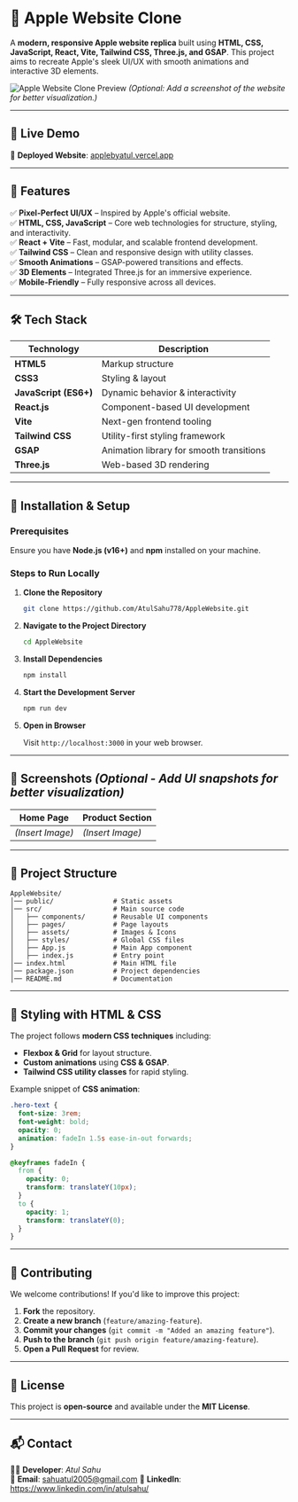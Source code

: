 

# 🍏 Apple Website Clone  

A **modern, responsive Apple website replica** built using **HTML, CSS, JavaScript, React, Vite, Tailwind CSS, Three.js, and GSAP**. This project aims to recreate Apple's sleek UI/UX with smooth animations and interactive 3D elements.  

![Apple Website Clone Preview](https://your-image-url.com) *(Optional: Add a screenshot of the website for better visualization.)*  

---

## 🚀 Live Demo  

🔗 **Deployed Website**: [applebyatul.vercel.app](https://applebyatul.vercel.app)  

---

## 📌 Features  

✅ **Pixel-Perfect UI/UX** – Inspired by Apple's official website.  
✅ **HTML, CSS, JavaScript** – Core web technologies for structure, styling, and interactivity.  
✅ **React + Vite** – Fast, modular, and scalable frontend development.  
✅ **Tailwind CSS** – Clean and responsive design with utility classes.  
✅ **Smooth Animations** – GSAP-powered transitions and effects.  
✅ **3D Elements** – Integrated Three.js for an immersive experience.  
✅ **Mobile-Friendly** – Fully responsive across all devices.  

---

## 🛠️ Tech Stack  

| Technology   | Description |
|-------------|------------|
| **HTML5** | Markup structure |
| **CSS3** | Styling & layout |
| **JavaScript (ES6+)** | Dynamic behavior & interactivity |
| **React.js** | Component-based UI development |
| **Vite** | Next-gen frontend tooling |
| **Tailwind CSS** | Utility-first styling framework |
| **GSAP** | Animation library for smooth transitions |
| **Three.js** | Web-based 3D rendering |

---

## 🚀 Installation & Setup  

### Prerequisites  
Ensure you have **Node.js (v16+)** and **npm** installed on your machine.  

### Steps to Run Locally  

1. **Clone the Repository**  

   ```bash
   git clone https://github.com/AtulSahu778/AppleWebsite.git
   ```

2. **Navigate to the Project Directory**  

   ```bash
   cd AppleWebsite
   ```

3. **Install Dependencies**  

   ```bash
   npm install
   ```

4. **Start the Development Server**  

   ```bash
   npm run dev
   ```

5. **Open in Browser**  

   Visit `http://localhost:3000` in your web browser.  

---

## 📸 Screenshots *(Optional - Add UI snapshots for better visualization)*  

| Home Page  | Product Section |
|------------|----------------|
| *(Insert Image)* | *(Insert Image)* |

---

## 📂 Project Structure  

```
AppleWebsite/
│── public/               # Static assets
│── src/                  # Main source code
│   ├── components/       # Reusable UI components
│   ├── pages/            # Page layouts
│   ├── assets/           # Images & Icons
│   ├── styles/           # Global CSS files
│   ├── App.js            # Main App component
│   ├── index.js          # Entry point
│── index.html            # Main HTML file
│── package.json          # Project dependencies
│── README.md             # Documentation
```

---

## 🎨 Styling with HTML & CSS  

The project follows **modern CSS techniques** including:  
- **Flexbox & Grid** for layout structure.  
- **Custom animations** using **CSS & GSAP**.  
- **Tailwind CSS utility classes** for rapid styling.  

Example snippet of **CSS animation**:  

```css
.hero-text {
  font-size: 3rem;
  font-weight: bold;
  opacity: 0;
  animation: fadeIn 1.5s ease-in-out forwards;
}

@keyframes fadeIn {
  from {
    opacity: 0;
    transform: translateY(10px);
  }
  to {
    opacity: 1;
    transform: translateY(0);
  }
}
```

---

## 🤝 Contributing  

We welcome contributions! If you'd like to improve this project:  

1. **Fork** the repository.  
2. **Create a new branch** (`feature/amazing-feature`).  
3. **Commit your changes** (`git commit -m "Added an amazing feature"`).  
4. **Push to the branch** (`git push origin feature/amazing-feature`).  
5. **Open a Pull Request** for review.  

---

## 📝 License  

This project is **open-source** and available under the **MIT License**.  

---

## 📬 Contact  

👨‍💻 **Developer**: *Atul Sahu*  
📧 **Email**: sahuatul2005@gmail.com 
💼 **LinkedIn**: https://www.linkedin.com/in/atulsahu/ 
 


